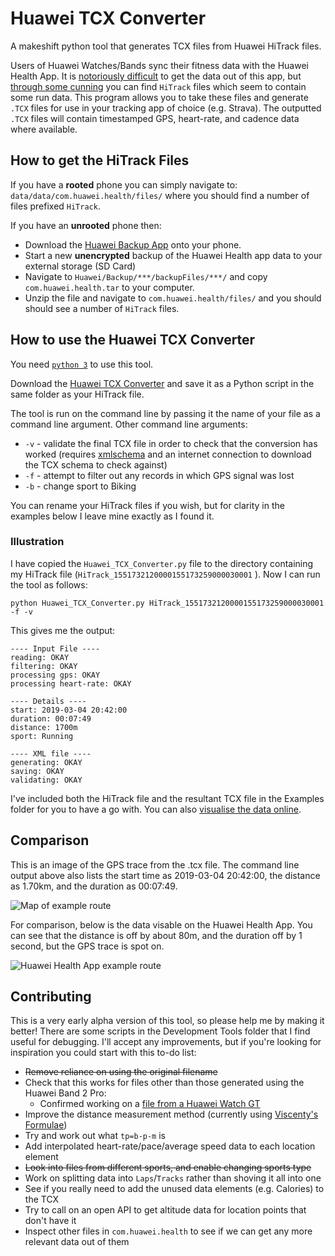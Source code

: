 # Huawei TCX Converter
A makeshift python tool that generates TCX files from Huawei HiTrack files.

Users of Huawei Watches/Bands sync their fitness data with the Huawei Health App. It is [notoriously difficult](https://uk.community.huawei.com/software-17/huawei-health-integration-with-other-services-1198/index3.html) to get the data out of this app, but [through some cunning](https://forum.xda-developers.com/smartwatch/huawei-watch/huawei-watch-gt-export-data-health-t3874330) you can find `HiTrack` files which seem to contain some run data. This program allows you to take these files and generate `.TCX` files for use in your tracking app of choice (e.g. Strava). The outputted `.TCX` files will contain timestamped GPS, heart-rate, and cadence data where available.

## How to get the HiTrack Files

If you have a **rooted** phone you can simply navigate to: `data/data/com.huawei.health/files/` where you should find a number of files prefixed `HiTrack`.

If you have an **unrooted** phone then:
- Download the [Huawei Backup App](https://play.google.com/store/apps/details?id=com.huawei.KoBackup&hl=en_GB) onto your phone.
- Start a new **unencrypted** backup of the Huawei Health app data to your external storage (SD Card)
- Navigate to `Huawei/Backup/***/backupFiles/***/` and copy `com.huawei.health.tar` to your computer.
- Unzip the file and navigate to `com.huawei.health/files/` and you should should see a number of `HiTrack` files.

## How to use the Huawei TCX Converter
You need [`python 3`](https://www.python.org/downloads/) to use this tool.

Download the [Huawei TCX Converter](https://raw.githubusercontent.com/aricooperdavis/Huawei-TCX-Converter/master/Huawei_TCX_Converter.py) and save it as a Python script in the same folder as your HiTrack file.

The tool is run on the command line by passing it the name of your file as a command line argument.
Other command line arguments:
* `-v` - validate the final TCX file in order to check that the conversion has worked (requires [xmlschema](https://pypi.org/project/xmlschema/) and an internet connection to download the TCX schema to check against)
* `-f` - attempt to filter out any records in which GPS signal was lost
* `-b` - change sport to Biking

You can rename your HiTrack files if you wish, but for clarity in the examples below I leave mine exactly as I found it.

### Illustration
I have copied the `Huawei_TCX_Converter.py` file to the directory containing my HiTrack file (`HiTrack_1551732120000155173259000030001` ). Now I can run the tool as follows:

    python Huawei_TCX_Converter.py HiTrack_1551732120000155173259000030001 -f -v

This gives me the output:

    ---- Input File ----
    reading: OKAY
    filtering: OKAY
    processing gps: OKAY
    processing heart-rate: OKAY

    ---- Details ----
    start: 2019-03-04 20:42:00
    duration: 00:07:49
    distance: 1700m
    sport: Running

    ---- XML file ----
    generating: OKAY
    saving: OKAY
    validating: OKAY

I've included both the HiTrack file and the resultant TCX file in the Examples folder for you to have a go with. You can also [visualise the data online](https://www.mygpsfiles.com/app/#3gcQ1H3M).

## Comparison
This is an image of the GPS trace from the .tcx file. The command line output above also lists the start time as 2019-03-04 20:42:00, the distance as 1.70km, and the duration as 00:07:49.

![Map of example route](https://raw.githubusercontent.com/aricooperdavis/Huawei-TCX-Converter/master/Examples/Route.PNG)

For comparison, below is the data visable on the Huawei Health App. You can see that the distance is off by about 80m, and the duration off by 1 second, but the GPS trace is spot on.

![Huawei Health App example route](https://raw.githubusercontent.com/aricooperdavis/Huawei-TCX-Converter/master/Examples/Huawei_Health.png)

## Contributing
This is a very early alpha version of this tool, so please help me by making it better! There are some scripts in the Development Tools folder that I find useful for debugging. I'll accept any improvements, but if you're looking for inspiration you could start with this to-do list:
* ~~Remove reliance on using the original filename~~
* Check that this works for files other than those generated using the Huawei Band 2 Pro:
  * Confirmed working on a [file from a Huawei Watch GT](https://forum.xda-developers.com/smartwatch/huawei-watch/huawei-watch-gt-export-data-health-t3874330#post79042345)
* Improve the distance measurement method (currently using [Viscenty's Formulae](https://en.wikipedia.org/wiki/Vincenty%27s_formulae))
* Try and work out what `tp=b-p-m` is
* Add interpolated heart-rate/pace/average speed data to each location element
* ~~Look into files from different sports, and enable changing sports type~~
* Work on splitting data into `Laps`/`Tracks` rather than shoving it all into one
* See if you really need to add the unused data elements (e.g. Calories) to the TCX
* Try to call on an open API to get altitude data for location points that don't have it
* Inspect other files in `com.huawei.health` to see if we can get any more relevant data out of them
